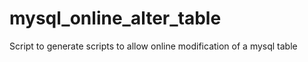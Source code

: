 mysql_online_alter_table
========================

Script to generate scripts to allow online modification of a mysql table